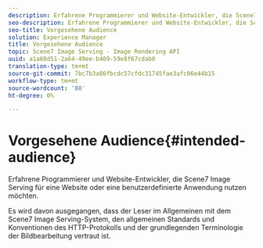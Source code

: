 ```yaml
---
description: Erfahrene Programmierer und Website-Entwickler, die Scene7 Image Serving für eine Website oder eine benutzerdefinierte Anwendung nutzen möchten.
seo-description: Erfahrene Programmierer und Website-Entwickler, die Scene7 Image Serving für eine Website oder eine benutzerdefinierte Anwendung nutzen möchten.
seo-title: Vorgesehene Audience
solution: Experience Manager
title: Vorgesehene Audience
topic: Scene7 Image Serving - Image Rendering API
uuid: a1a60d51-2a64-49ee-b409-59e8f67cdab0
translation-type: tm+mt
source-git-commit: 7bc7b3a86fbcdc57cfdc31745fae3afc06e44b15
workflow-type: tm+mt
source-wordcount: '88'
ht-degree: 0%

---
```



# Vorgesehene Audience{#intended-audience}

Erfahrene Programmierer und Website-Entwickler, die Scene7 Image Serving für eine Website oder eine benutzerdefinierte Anwendung nutzen möchten.

Es wird davon ausgegangen, dass der Leser im Allgemeinen mit dem Scene7 Image Serving-System, den allgemeinen Standards und Konventionen des HTTP-Protokolls und der grundlegenden Terminologie der Bildbearbeitung vertraut ist.
